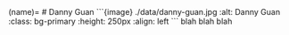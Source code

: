 <head>
  <meta charset="UTF-8">
  <meta name="description" content="Danny Guan">
  <meta name="keywords" content="blog, contributor, blog author">
</head>
(name)=
# Danny Guan
```{image} ./data/danny-guan.jpg
:alt: Danny Guan
:class: bg-primary
:height: 250px
:align: left
```
blah blah blah
